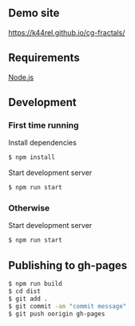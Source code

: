 ## Demo site

https://k44rel.github.io/cg-fractals/

## Requirements

[Node.js](https://nodejs.org/en/) 

## Development

### First time running

Install dependencies
```bash
$ npm install
```

Start development server
```bash
$ npm run start
```
### Otherwise

Start development server
```bash
$ npm run start
```

## Publishing to gh-pages
```bash
$ npm run build
$ cd dist
$ git add .
$ git commit -am "commit message"
$ git push oorigin gh-pages
```
